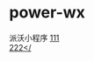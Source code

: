 # power-wx
派沃小程序
<a href="https://myisczq.github.io/">111</a><br/>
<a href="https://dengfei1.github.io/paiwo/blob/master/pages/mask/mask.wxml">222</
<a href="https://github.com/dengfei1/mmall_o2o/tree/gh-pages/src/main/webapp"></a>
